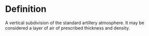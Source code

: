 # Definition

A vertical subdivision of the standard artillery atmosphere. It may be
considered a layer of air of prescribed thickness and density.
